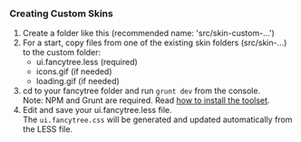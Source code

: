 ### Creating Custom Skins

1. Create a folder like this (recommended name: 'src/skin-custom-...')
2. For a start, copy files from one of the existing skin folders (src/skin-...)
   to the custom folder:
   - ui.fancytree.less (required)
   - icons.gif (if needed)
   - loading.gif (if needed)
3. cd to your fancytree folder and run `grunt dev` from the console.<br>
   Note: NPM and Grunt are required.
   Read [how to install the toolset](https://github.com/mar10/fancytree/wiki/HowtoContribute#install-the-source-code-and-tools-for-debugging-and-contributing).
4. Edit and save your ui.fancytree.less file.<br>
   The `ui.fancytree.css` will be generated and updated automatically from
   the LESS file.
